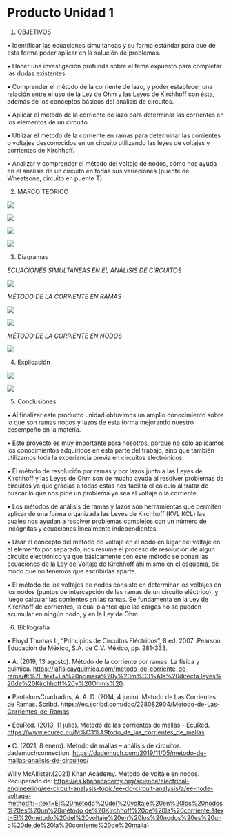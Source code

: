 # Producto Unidad 1 
1. OBJETIVOS

• Identificar las ecuaciones simultáneas y su forma estándar para que de esta forma poder aplicar en la solución de problemas.

•	Hacer una investigación profunda sobre el tema expuesto para completar las dudas existentes 

• Comprender el método de la corriente de lazo, y poder establecer una relación entre el uso de la Ley de Ohm y las Leyes de Kirchhoff   con   ésta, además   de   los conceptos   básicos del   análisis de circuitos.
 

•	Aplicar el método de la corriente de lazo para determinar las corrientes en los elementos de un circuito.

• Utilizar el método de la corriente en ramas para determinar las corrientes o voltajes desconocidos en un circuito utilizando las leyes de voltajes y corrientes de Kirchhoff.

•	Analizar y comprender el método del voltaje de nodos, cómo nos ayuda en el analisis de un circuito en todas sus variaciones (puente de Wheatsone, circuito en puente T).


2. MARCO TEÓRICO

![](img/marco3.jpeg)

![](https://github.com/andressanttos/Producto-Unidad1-/blob/main/img/marco1.png)

![](https://github.com/andressanttos/Producto-Unidad1-/blob/main/img/marco2.png)

![](img/marco4.jpg)

3. Diagramas

*ECUACIONES SIMULTÁNEAS EN EL ANÁLISIS DE CIRCUITOS* 

![](img/diagrama3.png)

*MÉTODO DE LA CORRIENTE EN RAMAS*

![](https://github.com/andressanttos/Producto-Unidad1-/blob/main/img/diagrama1.png)

![](https://github.com/andressanttos/Producto-Unidad1-/blob/main/img/diagrama2.png)

*MÉTODO DE LA CORRIENTE EN NODOS*
 
![](img/diagrama4.png)

4. Explicación

![](https://github.com/andressanttos/Producto-Unidad1-/blob/main/img/ejercicio%201.png)

![](https://github.com/andressanttos/Producto-Unidad1-/blob/main/img/ejercicio%202.png)


5. Conclusiones

•	Al finalizar este producto unidad obtuvimos un amplio conocimiento sobre lo que son ramas nodos y lazos de esta forma mejorando nuestro desempeño en la materia.

• Este proyecto es muy importante para nosotros, porque no solo aplicamos los conocimientos adquiridos en esta parte del trabajo, sino que también utilizamos toda la experiencia previa en circuitos electrónicos.

•	El método de resolución por ramas y por lazos junto a las Leyes de Kirchhoff y las Leyes de Ohm son de mucha ayuda al resolver problemas de circuitos ya que gracias a todas estas nos facilita el cálculo al tratar de buscar lo que nos pide un problema ya sea el voltaje o la corriente.

•	Los métodos de análisis de ramas y lazos son herramientas que permiten aplicar de una forma organizada las Leyes de Kirchhoff (KVL KCL) las cuales nos ayudan a resolver problemas complejos con un número de incógnitas y ecuaciones linealmente independientes.

•	Usar el concepto del método de voltaje en el nodo en lugar del voltaje en el elemento por separado, nos resume el proceso de resolución de algun circuito electrónico ya que básicamente con este método se ponen las ecuaciones de la Ley de Voltaje de Kirchhoff ahí mismo en el esquema, de modo que no tenemos que escribirlas aparte.

•	 El método de los voltajes de nodos consiste en determinar los voltajes en los nodos (puntos de intercepción de las ramas de un circuito eléctrico), y luego calcular las corrientes en las ramas. Se fundamenta en la Ley de Kirchhoff de corrientes, la cual plantea que las cargas no se pueden acumular en ningún nodo, y en la Ley de Ohm.

6. Bibliografía 

•	Floyd Thomas L, “Principios de Circuitos Eléctricos”, 8 ed. 2007 .Pearson Educación de México, S.A. de C.V. México, pp. 281-333.

• A. (2019, 13 agosto). Método de la corriente por ramas. La fisica y quimica. https://lafisicayquimica.com/metodo-de-corriente-de-rama/#:%7E:text=La%20primera%20y%20m%C3%A1s%20directa,leyes%20de%20Kirchhoff%20y%20Ohm’s%20.

• PantalonsCuadrados, A. A. D. (2014, 4 junio). Metodo de Las Corrientes de Ramas. Scribd. https://es.scribd.com/doc/228082904/Metodo-de-Las-Corrientes-de-Ramas

• EcuRed. (2013, 11 julio). Método de las corrientes de mallas - EcuRed. https://www.ecured.cu/M%C3%A9todo_de_las_corrientes_de_mallas

• C. (2021, 8 enero). Método de mallas – análisis de circuitos. dademuchconnection. https://dademuch.com/2019/11/05/metodo-de-mallas-analisis-de-circuitos/

Willy McAllister.(2021) Khan Academy. Metodo de voltaje en nodos. Recuperado de: https://es.khanacademy.org/science/electrical-engineering/ee-circuit-analysis-topic/ee-dc-circuit-analysis/a/ee-node-voltage-method#:~:text=El%20método%20del%20voltaje%20en%20los%20nodos%20es%20un%20método,de%20Kirchhoff%20de%20la%20corriente.&text=El%20método%20del%20voltaje%20en%20los%20nodos%20es%20uno%20de,de%20la%20corriente%20de%20malla).


